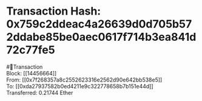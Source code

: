 
Transaction Hash: 0x759c2ddeac4a26639d0d705b572ddabe85be0aec0617f714b3ea841d72c77fe5
====================================================================================
  
#💸Transaction  
Block: [[14456664]]  
From: [[0x7f268357a8c2552623316e2562d90e642bb538e5]]  
To: [[0xda27937582b0ed4211e9c322778658b7b151e44d]]  
Transferred: 0.21744 Ether
